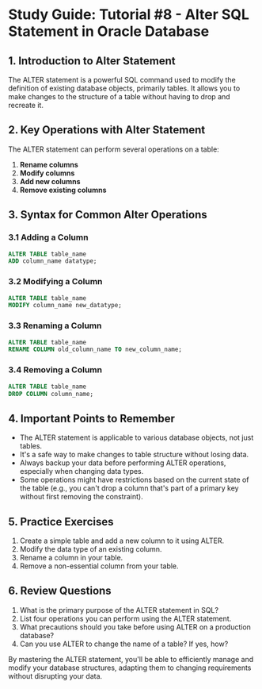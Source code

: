 # Study Guide: Tutorial #8 - Alter SQL Statement in Oracle Database

## 1. Introduction to Alter Statement

The ALTER statement is a powerful SQL command used to modify the definition of existing database objects, primarily tables. It allows you to make changes to the structure of a table without having to drop and recreate it. 

## 2. Key Operations with Alter Statement

The ALTER statement can perform several operations on a table:

1. **Rename columns**
2. **Modify columns**
3. **Add new columns**
4. **Remove existing columns**



## 3. Syntax for Common Alter Operations

### 3.1 Adding a Column

```sql
ALTER TABLE table_name
ADD column_name datatype;
```



### 3.2 Modifying a Column

```sql
ALTER TABLE table_name
MODIFY column_name new_datatype;
```

### 3.3 Renaming a Column

```sql
ALTER TABLE table_name
RENAME COLUMN old_column_name TO new_column_name;
```

### 3.4 Removing a Column

```sql
ALTER TABLE table_name
DROP COLUMN column_name;
```

## 4. Important Points to Remember

- The ALTER statement is applicable to various database objects, not just tables.
- It's a safe way to make changes to table structure without losing data.
- Always backup your data before performing ALTER operations, especially when changing data types.
- Some operations might have restrictions based on the current state of the table (e.g., you can't drop a column that's part of a primary key without first removing the constraint).



## 5. Practice Exercises

1. Create a simple table and add a new column to it using ALTER.
2. Modify the data type of an existing column.
3. Rename a column in your table.
4. Remove a non-essential column from your table.

## 6. Review Questions

1. What is the primary purpose of the ALTER statement in SQL?
2. List four operations you can perform using the ALTER statement.
3. What precautions should you take before using ALTER on a production database?
4. Can you use ALTER to change the name of a table? If yes, how?

By mastering the ALTER statement, you'll be able to efficiently manage and modify your database structures, adapting them to changing requirements without disrupting your data.
